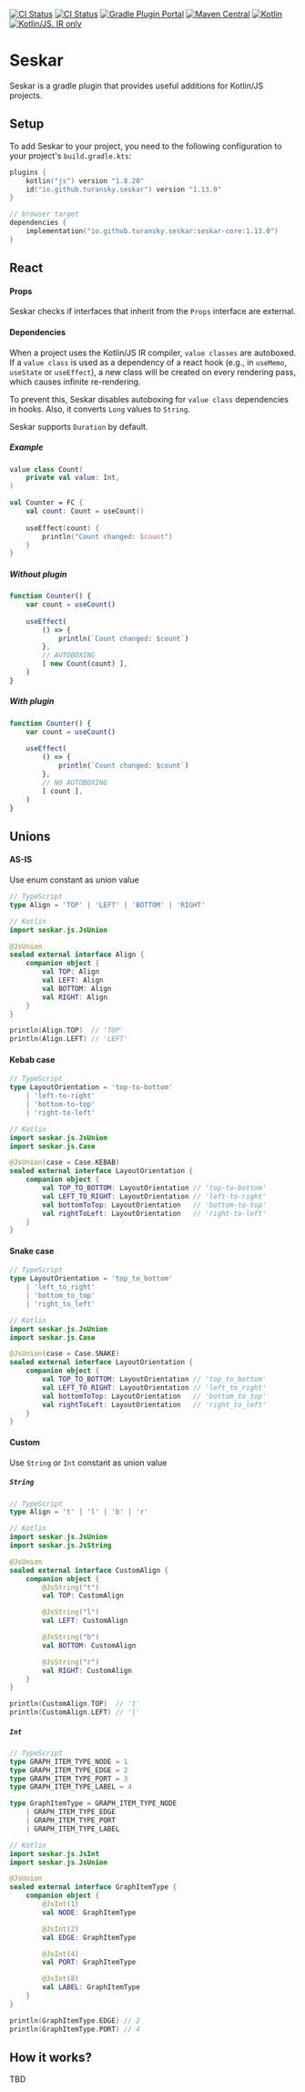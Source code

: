 [![CI Status](https://github.com/turansky/seskar/workflows/CI/badge.svg)](https://github.com/turansky/seskar/actions)
[![CI Status](https://github.com/turansky/seskar/workflows/gradle%20plugin/badge.svg)](https://github.com/turansky/seskar/actions)
[![Gradle Plugin Portal](https://img.shields.io/gradle-plugin-portal/v/io.github.turansky.seskar?logo=gradle)](https://plugins.gradle.org/plugin/io.github.turansky.seskar)
[![Maven Central](https://img.shields.io/maven-central/v/io.github.turansky.seskar/seskar-core?logo=apache-maven)](https://mvnrepository.com/artifact/io.github.turansky.seskar/seskar-core)
[![Kotlin](https://img.shields.io/badge/kotlin-1.8.20-blue.svg?logo=kotlin)](http://kotlinlang.org)
[![Kotlin/JS. IR only](https://img.shields.io/badge/kotlin-IR%20only-yellow?logo=kotlin&logoColor=yellow)](https://kotl.in/jsirsupported)

# Seskar

Seskar is a gradle plugin that provides useful additions for Kotlin/JS projects. 

## Setup

To add Seskar to your project, you need to the following configuration to your project's `build.gradle.kts`:

```kotlin
plugins {
    kotlin("js") version "1.8.20"
    id("io.github.turansky.seskar") version "1.13.0"
}

// browser target
dependencies {
    implementation("io.github.turansky.seskar:seskar-core:1.13.0")
}
```

## React

#### Props

Seskar checks if interfaces that inherit from the `Props` interface are external.

#### Dependencies

When a project uses the Kotlin/JS IR compiler, `value classes` are autoboxed. If a `value class` is used as a dependency
of a react hook (e.g., in `useMemo`, `useState` or `useEffect`), a new class will be created on every rendering pass,
which causes infinite re-rendering.

To prevent this, Seskar disables autoboxing for `value class` dependencies in hooks.
Also, it converts `Long` values to `String`.

Seskar supports `Duration` by default.

##### Example

```kotlin
value class Count(
    private val value: Int,
)

val Counter = FC {
    val count: Count = useCount()
    
    useEffect(count) {
        println("Count changed: $count")
    }
}
```

##### Without plugin

```javascript
function Counter() { 
    var count = useCount()
    
    useEffect(
        () => {
            println(`Count changed: $count`)
        },
        // AUTOBOXING
        [ new Count(count) ],
    )
}
```

##### With plugin

```javascript
function Counter() { 
    var count = useCount()
    
    useEffect(
        () => {
            println(`Count changed: $count`)
        },
        // NO AUTOBOXING
        [ count ],
    )
}
```

## Unions

#### AS-IS

Use enum constant as union value

```typescript
// TypeScript
type Align = 'TOP' | 'LEFT' | 'BOTTOM' | 'RIGHT'
```

```kotlin
// Kotlin
import seskar.js.JsUnion

@JsUnion
sealed external interface Align {
    companion object {
        val TOP: Align
        val LEFT: Align
        val BOTTOM: Align
        val RIGHT: Align
    }
}

println(Align.TOP)  // 'TOP'
println(Align.LEFT) // 'LEFT'
```

#### Kebab case

```typescript
// TypeScript
type LayoutOrientation = 'top-to-bottom' 
    | 'left-to-right'
    | 'bottom-to-top'
    | 'right-to-left'
```

```kotlin
// Kotlin
import seskar.js.JsUnion
import seskar.js.Case

@JsUnion(case = Case.KEBAB)
sealed external interface LayoutOrientation {
    companion object {
        val TOP_TO_BOTTOM: LayoutOrientation // 'top-to-bottom'
        val LEFT_TO_RIGHT: LayoutOrientation // 'left-to-right'
        val bottomToTop: LayoutOrientation   // 'bottom-to-top'
        val rightToLeft: LayoutOrientation   // 'right-to-left'
    }
}
```

#### Snake case

```typescript
// TypeScript
type LayoutOrientation = 'top_to_bottom' 
    | 'left_to_right'
    | 'bottom_to_top'
    | 'right_to_left'
```

```kotlin
// Kotlin
import seskar.js.JsUnion
import seskar.js.Case

@JsUnion(case = Case.SNAKE)
sealed external interface LayoutOrientation {
    companion object {
        val TOP_TO_BOTTOM: LayoutOrientation // 'top_to_bottom'
        val LEFT_TO_RIGHT: LayoutOrientation // 'left_to_right'
        val bottomToTop: LayoutOrientation   // 'bottom_to_top'
        val rightToLeft: LayoutOrientation   // 'right_to_left'
    }
}
```

#### Custom

Use `String` or `Int` constant as union value

##### `String`

```typescript
// TypeScript
type Align = 't' | 'l' | 'b' | 'r'
```

```kotlin
// Kotlin
import seskar.js.JsUnion
import seskar.js.JsString

@JsUnion
sealed external interface CustomAlign {
    companion object {
        @JsString("t")
        val TOP: CustomAlign

        @JsString("l")
        val LEFT: CustomAlign

        @JsString("b")
        val BOTTOM: CustomAlign

        @JsString("r")
        val RIGHT: CustomAlign
    }
}

println(CustomAlign.TOP)  // 't'
println(CustomAlign.LEFT) // 'l'
```

##### `Int`

```typescript
// TypeScript
type GRAPH_ITEM_TYPE_NODE = 1
type GRAPH_ITEM_TYPE_EDGE = 2
type GRAPH_ITEM_TYPE_PORT = 3
type GRAPH_ITEM_TYPE_LABEL = 4

type GraphItemType = GRAPH_ITEM_TYPE_NODE
    | GRAPH_ITEM_TYPE_EDGE
    | GRAPH_ITEM_TYPE_PORT
    | GRAPH_ITEM_TYPE_LABEL
```

```kotlin
// Kotlin
import seskar.js.JsInt
import seskar.js.JsUnion

@JsUnion
sealed external interface GraphItemType {
    companion object {
        @JsInt(1)
        val NODE: GraphItemType

        @JsInt(2)
        val EDGE: GraphItemType

        @JsInt(4)
        val PORT: GraphItemType

        @JsInt(8)
        val LABEL: GraphItemType
    }
}

println(GraphItemType.EDGE) // 2
println(GraphItemType.PORT) // 4
```

## How it works?

TBD

